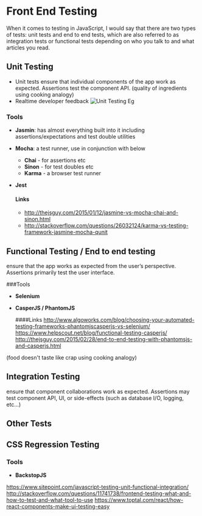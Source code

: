 # Front End Testing  
When it comes to testing in JavaScript, I would say that there are two types of tests: unit tests and end to end tests, which are also referred to as integration tests or functional tests depending on who you talk to and what articles you read. 

## Unit Testing
   - Unit tests ensure that individual components of the app work as expected. Assertions test the component API.  (quality of ingredients using cooking analogy)
   - Realtime developer feedback
   ![Unit Testing Eg](https://dab1nmslvvntp.cloudfront.net/wp-content/uploads/2016/04/1461566883dev-console-animated-small.gif)

### Tools

- **Jasmin**:  has almost everything built into it including assertions/expectations and test double utilities 
- **Mocha**:  a test runner, use in conjunction with below
   - **Chai** - for assertions etc
   - **Sinon** - for test doubles etc
   - **Karma** - a browser test runner 
- **Jest**
    
   #### Links 
   - http://thejsguy.com/2015/01/12/jasmine-vs-mocha-chai-and-sinon.html
   - http://stackoverflow.com/questions/26032124/karma-vs-testing-framework-jasmine-mocha-qunit


## Functional Testing / End to end testing
ensure that the app works as expected from the user’s perspective. Assertions primarily test the user interface.

###Tools
- **Selenium**
- **CasperJS / PhantomJS**


   ####Links
   http://www.algoworks.com/blog/choosing-your-automated-testing-frameworks-phantomjscasperjs-vs-selenium/
   https://www.helpscout.net/blog/functional-testing-casperjs/
   http://thejsguy.com/2015/02/28/end-to-end-testing-with-phantomsjs-and-casperjs.html


(food doesn't taste like crap using cooking analogy)

## Integration Testing
ensure that component collaborations work as expected. Assertions may test component API, UI, or side-effects (such as database I/O, logging, etc…)

## Other Tests
## CSS Regression Testing

### Tools
- **BackstopJS**

https://www.sitepoint.com/javascript-testing-unit-functional-integration/
http://stackoverflow.com/questions/11741738/frontend-testing-what-and-how-to-test-and-what-tool-to-use
https://www.toptal.com/react/how-react-components-make-ui-testing-easy
